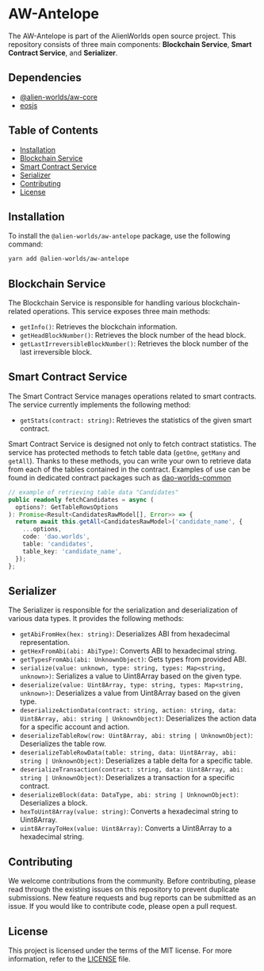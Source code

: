# AW-Antelope

The AW-Antelope is part of the AlienWorlds open source project. This repository consists of three main components: **Blockchain Service**, **Smart Contract Service**, and **Serializer**.

## Dependencies

- [@alien-worlds/aw-core](https://github.com/Alien-Worlds/aw-core)
- [eosjs](https://github.com/EOSIO/eosjs)

## Table of Contents

- [Installation](#installation)
- [Blockchain Service](#blockchain-service)
- [Smart Contract Service](#smart-contract-service)
- [Serializer](#serializer)
- [Contributing](#contributing)
- [License](#license)

## Installation

To install the `@alien-worlds/aw-antelope` package, use the following command:

```bash
yarn add @alien-worlds/aw-antelope
```

## Blockchain Service

The Blockchain Service is responsible for handling various blockchain-related operations. This service exposes three main methods:

- `getInfo()`: Retrieves the blockchain information.
- `getHeadBlockNumber()`: Retrieves the block number of the head block.
- `getLastIrreversibleBlockNumber()`: Retrieves the block number of the last irreversible block.

## Smart Contract Service

The Smart Contract Service manages operations related to smart contracts. The service currently implements the following method:

- `getStats(contract: string)`: Retrieves the statistics of the given smart contract.

Smart Contract Service is designed not only to fetch contract statistics. The service has protected methods to fetch table data (`getOne`, `getMany` and `getAll`). Thanks to these methods, you can write your own to retrieve data from each of the tables contained in the contract. Examples of use can be found in dedicated contract packages such as [dao-worlds-common](https://github.com/Alien-Worlds/dao-worlds-common/tree/main/src/services)

```typescript
// example of retrieving table data "Candidates"
public readonly fetchCandidates = async (
  options?: GetTableRowsOptions
): Promise<Result<CandidatesRawModel[], Error>> => {
  return await this.getAll<CandidatesRawModel>('candidate_name', {
    ...options,
    code: 'dao.worlds',
    table: 'candidates',
    table_key: 'candidate_name',
  });
};

```

## Serializer

The Serializer is responsible for the serialization and deserialization of various data types. It provides the following methods:

- `getAbiFromHex(hex: string)`: Deserializes ABI from hexadecimal representation.
- `getHexFromAbi(abi: AbiType)`: Converts ABI to hexadecimal string.
- `getTypesFromAbi(abi: UnknownObject)`: Gets types from provided ABI.
- `serialize(value: unknown, type: string, types: Map<string, unknown>)`: Serializes a value to Uint8Array based on the given type.
- `deserialize(value: Uint8Array, type: string, types: Map<string, unknown>)`: Deserializes a value from Uint8Array based on the given type.
- `deserializeActionData(contract: string, action: string, data: Uint8Array, abi: string | UnknownObject)`: Deserializes the action data for a specific account and action.
- `deserializeTableRow(row: Uint8Array, abi: string | UnknownObject)`: Deserializes the table row.
- `deserializeTableRowData(table: string, data: Uint8Array, abi: string | UnknownObject)`: Deserializes a table delta for a specific table.
- `deserializeTransaction(contract: string, data: Uint8Array, abi: string | UnknownObject)`: Deserializes a transaction for a specific contract.
- `deserializeBlock(data: DataType, abi: string | UnknownObject)`: Deserializes a block.
- `hexToUint8Array(value: string)`: Converts a hexadecimal string to Uint8Array.
- `uint8ArrayToHex(value: Uint8Array)`: Converts a Uint8Array to a hexadecimal string.

## Contributing

We welcome contributions from the community. Before contributing, please read through the existing issues on this repository to prevent duplicate submissions. New feature requests and bug reports can be submitted as an issue. If you would like to contribute code, please open a pull request.

## License

This project is licensed under the terms of the MIT license. For more information, refer to the [LICENSE](./LICENSE) file.
